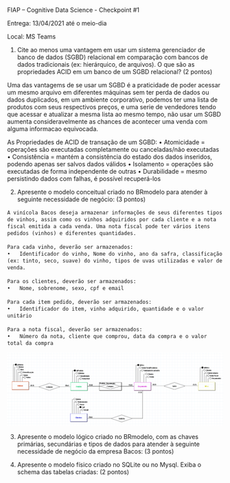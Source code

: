 FIAP – Cognitive Data Science - Checkpoint #1

Entrega: 13/04/2021 até o meio-dia

Local: MS Teams

1) Cite ao menos uma vantagem em usar um sistema gerenciador de banco de dados (SGBD) relacional
em comparação com bancos de dados tradicionais (ex: hierárquico, de arquivos). 
O que são as propriedades ACID em um banco de um SGBD relacional? (2 pontos)

Uma das vantagems de se usar um SGBD é a praticidade de poder acessar um mesmo arquivo em diferentes máquinas sem ter perda de dados ou dados duplicados,
em um ambiente corporativo, podemos ter uma lista de produtos com seus respectivos preços, e uma serie de vendedores tendo que acessar e atualizar a mesma lista ao mesmo tempo,
não usar um SGBD aumenta consideravelmente as chances de acontecer uma venda com alguma informacao equivocada.

As Propriedades de ACID de transação de um SGBD:
• Atomicidade = operações são executadas completamente ou canceladas/não executadas
• Consistência = mantém a consistência do estado dos dados inseridos, podendo apenas ser salvos dados válidos
• Isolamento = operações são executadas de forma independente de outras
• Durabilidade = mesmo persistindo dados com falhas, é possível recuperá-los

2) Apresente o modelo conceitual criado no BRmodelo para atender à seguinte necessidade de negócio: (3 pontos)
```
A vinícola Bacos deseja armazenar informações de seus diferentes tipos de vinhos, assim como os vinhos adquiridos por cada cliente e a nota fiscal emitida a cada venda. Uma nota fiscal pode ter vários itens pedidos (vinhos) e diferentes quantidades.

Para cada vinho, deverão ser armazenados:
•	Identificador do vinho, Nome do vinho, ano da safra, classificação (ex: tinto, seco, suave) do vinho, tipos de uvas utilizadas e valor de venda.

Para os clientes, deverão ser armazenados:
•	Nome, sobrenome, sexo, cpf e email

Para cada item pedido, deverão ser armazenados:
•	Identificador do item, vinho adquirido, quantidade e o valor unitário

Para a nota fiscal, deverão ser armazenados:
•	Número da nota, cliente que comprou, data da compra e o valor total da compra
```
![img.png](img.png)

3) Apresente o modelo lógico criado no BRmodelo, com as chaves primárias, secundárias e tipos de dados para atender à seguinte necessidade de negócio da empresa Bacos: (3 pontos)



4) Apresente o modelo físico criado no SQLite ou no Mysql. Exiba o schema das tabelas criadas: (2 pontos)


